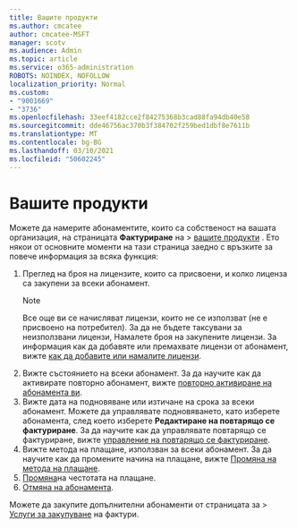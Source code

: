 ```yaml
---
title: Вашите продукти
ms.author: cmcatee
author: cmcatee-MSFT
manager: scotv
ms.audience: Admin
ms.topic: article
ms.service: o365-administration
ROBOTS: NOINDEX, NOFOLLOW
localization_priority: Normal
ms.custom:
- "9001669"
- "3736"
ms.openlocfilehash: 33eef4182cce2f84275368b3cad88fa94db40e58
ms.sourcegitcommit: dde46756ac370b3f384702f259bed1dbf8e7611b
ms.translationtype: MT
ms.contentlocale: bg-BG
ms.lasthandoff: 03/10/2021
ms.locfileid: "50602245"
---
```

# <a name="your-products"></a>Вашите продукти

Можете да намерите абонаментите, които са собственост на вашата организация, на страницата **Фактуриране** на  >  [вашите продукти](https://go.microsoft.com/fwlink/p/?linkid=842054) . Ето някои от основните моменти на тази страница заедно с връзките за повече информация за всяка функция:

1. Преглед на броя на лицензите, които са присвоени, и колко лиценза са закупени за всеки абонамент.
    > [!NOTE]
    > Все още ви се начисляват лицензи, които не се използват (не е присвоено на потребител). За да не бъдете таксувани за неизползвани лицензи, Намалете броя на закупените лицензи. За информация как да добавяте или премахвате лицензи от абонамент, вижте [как да добавите или намалите лицензи](https://docs.microsoft.com/alchemyinsights/how-to-add-or-reduce-licenses).
2. Вижте състоянието на всеки абонамент. За да научите как да активирате повторно абонамент, вижте [повторно активиране на абонамента ви](reactivate-your-subscription.md).
3. Вижте дата на подновяване или изтичане на срока за всеки абонамент. Можете да управлявате подновяването, като изберете абонамента, след което изберете **Редактиране на повтарящо се фактуриране**. За да научите как да управлявате повтарящо се фактуриране, вижте [управление на повтарящо се фактуриране](manage-auto-renewal.md).
4. Вижте метода на плащане, използван за всеки абонамент. За да научите как да промените начина на плащане, вижте [Промяна на метода на плащане](change-payment-method.md).
5. [Промяна](change-how-often-you-pay.md)на честотата на плащане.
6. [Отмяна на абонамента](https://go.microsoft.com/fwlink/?linkid=2119113).

Можете да закупите допълнителни абонаменти от страницата за   >  [Услуги за закупуване](https://go.microsoft.com/fwlink/p/?linkid=868433) на фактури.